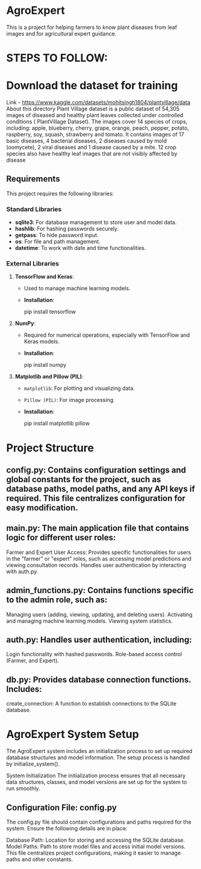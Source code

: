 # AgroExpert
This is a project for helping farmers to know plant diseases from leaf images and for agricultural expert guidance. 

# STEPS TO FOLLOW:
# Download the dataset for training
Link - https://www.kaggle.com/datasets/mohitsingh1804/plantvillage/data
About this directory
Plant Village dataset is a public dataset of 54,305 images of diseased and healthy plant leaves collected under controlled conditions ( PlantVillage Dataset). The images cover 14 species of crops, including: apple, blueberry, cherry, grape, orange, peach, pepper, potato, raspberry, soy, squash, strawberry and tomato. It contains images of 17 basic diseases, 4 bacterial diseases, 2 diseases caused by mold (oomycete), 2 viral diseases and 1 disease caused by a mite. 12 crop species also have healthy leaf images that are not visibly affected by disease


## Requirements
This project requires the following libraries:

### Standard Libraries
- **sqlite3**: For database management to store user and model data.
- **hashlib**: For hashing passwords securely.
- **getpass**: To hide password input.
- **os**: For file and path management.
- **datetime**: To work with date and time functionalities.


### External Libraries
1. **TensorFlow and Keras**:
   - Used to manage machine learning models.
   - **Installation**:
    
     pip install tensorflow

2. **NumPy**:
   - Required for numerical operations, especially with TensorFlow and Keras models.
   - **Installation**:

     pip install numpy


3. **Matplotlib and Pillow (PIL)**:
   - `matplotlib`: For plotting and visualizing data.
   - `Pillow (PIL)`: For image processing.
   - **Installation**:
    
     pip install matplotlib pillow

   
# Project Structure
## config.py: Contains configuration settings and global constants for the project, such as database paths, model paths, and any API keys if required. This file centralizes configuration for easy modification.

## main.py: The main application file that contains logic for different user roles:
Farmer and Expert User Access: Provides specific functionalities for users in the "farmer" or "expert" roles, such as accessing model predictions and viewing consultation records.
Handles user authentication by interacting with auth.py.

## admin_functions.py: Contains functions specific to the admin role, such as:
Managing users (adding, viewing, updating, and deleting users).
Activating and managing machine learning models.
Viewing system statistics.

## auth.py: Handles user authentication, including:
Login functionality with hashed passwords.
Role-based access control (Farmer, and Expert).

## db.py: Provides database connection functions. Includes:
create_connection: A function to establish connections to the SQLite database.


# AgroExpert System Setup
The AgroExpert system includes an initialization process to set up required database structures and model information. The setup process is handled by initialize_system().

System Initialization
The initialization process ensures that all necessary data structures, classes, and model versions are set up for the system to run smoothly.

## Configuration File: config.py
The config.py file should contain configurations and paths required for the system. Ensure the following details are in place:

Database Path: Location for storing and accessing the SQLite database.
Model Paths: Path to store model files and access initial model versions.
This file centralizes project configurations, making it easier to manage paths and other constants.